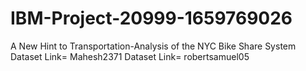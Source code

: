 # IBM-Project-20999-1659769026
A New Hint to Transportation-Analysis of the NYC Bike Share System
Dataset Link= Mahesh2371
Dataset Link= robertsamuel05
